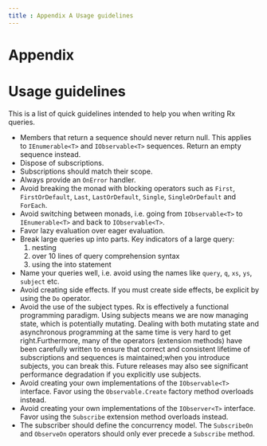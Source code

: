 ```yaml
---
title : Appendix A Usage guidelines
---
```


# Appendix		
 
# Usage guidelines

This is a list of quick guidelines intended to help you when writing Rx queries.

- Members that return a sequence should never return null. This applies to `IEnumerable<T>` and `IObservable<T>` sequences. Return an empty sequence instead.
- Dispose of subscriptions.
- Subscriptions should match their scope.
- Always provide an `OnError` handler.
- Avoid breaking the monad with blocking operators such as `First`, `FirstOrDefault`, `Last`, `LastOrDefault`, `Single`, `SingleOrDefault` and `ForEach`.
- Avoid switching between monads, i.e. going from `IObservable<T>` to `IEnumerable<T>` and back to `IObservable<T>`.
- Favor lazy evaluation over eager evaluation.
- Break large queries up into parts. Key indicators of a large query:		
	1. nesting
	2. over 10 lines of query comprehension syntax
	3. using the into statement
- Name your queries well, i.e. avoid using the names like `query`, `q`, `xs`, `ys`, `subject` etc.
- Avoid creating side effects. If you must create side effects, be explicit by using the `Do` operator.
- Avoid the use of the subject types. Rx is effectively a functional programming paradigm. Using subjects means we are now managing state, which is potentially mutating. Dealing with both mutating state and asynchronous programming at the same time is very hard to get right.Furthermore, many of the operators (extension methods) have been carefully written to ensure that correct and consistent lifetime of subscriptions and sequences is maintained;when you introduce subjects, you can break this. Future releases may also see significant performance degradation if you explicitly use subjects.
- Avoid creating your own implementations of the `IObservable<T>` interface. Favor using the `Observable.Create` factory method overloads instead.
- Avoid creating your own implementations of the `IObserver<T>` interface. Favor using the `Subscribe` extension method overloads instead.
- The subscriber should define the concurrency model. The `SubscribeOn` and `ObserveOn` operators should only ever precede a `Subscribe` method.